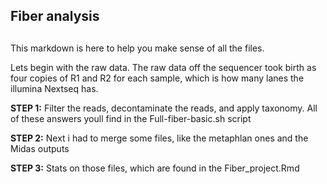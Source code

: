 ## Fiber analysis
## 
This markdown is here to help you make sense of all the files.

Lets begin with the raw data. The raw data off the sequencer took birth as four copies of R1 and R2
for each sample, which is how many lanes the illumina Nextseq has.

**STEP 1:** Filter the reads, decontaminate the reads, and apply taxonomy. All of these answers
youll find in the Full-fiber-basic.sh script

**STEP 2:** Next i had to merge some files, like the metaphlan ones and the Midas outputs

**STEP 3:** Stats on those files, which are found in the Fiber_project.Rmd 